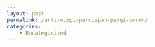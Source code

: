 ```yaml
---
layout: post
permalink: /arti-mimpi-persiapan-pergi-umroh/
categories:
    - Uncategorized
---
```


